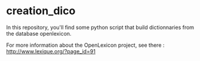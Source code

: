 # creation_dico

In this repository, you'll find some python script that build dictionnaries from the database openlexicon.

For more information about the OpenLexicon project, see there : http://www.lexique.org/?page_id=91
